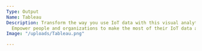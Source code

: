 ```yaml
---
Type: Output
Name: Tableau
Description: Transform the way you use IoT data with this visual analytics platform.
  Empower people and organizations to make the most of their IoT data and solve problems.
Image: "/uploads/Tableau.png"

---
```

